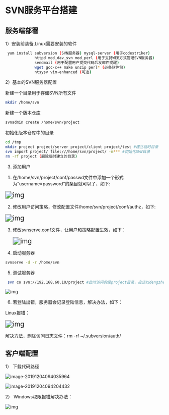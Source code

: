# SVN服务平台搭建

## 服务端部署

1）安装前装备,Linux需要安装的软件

```bash
 yum install subversion (SVN服务器) mysql-server (用于codestriker)
 			 httpd mod_dav_svn mod_perl (用于支持WEB方式管理SVN服务器)
 			 sendmail (用于配置用户提交代码后发邮件提醒)
 			 wget gcc-c++ make unzip perl* (必备软件包)
 			 ntsysv vim-enhanced (可选)
```

2）基本的SVN服务器配置

新建一个目录用于存储SVN所有文件

```bash
mkdir /home/svn
```

新建一个版本仓库

```bash
svnadmin create /home/svn/project
```

初始化版本仓库中的目录

```bash
cd /tmp
mkdir project project/server project/client project/test #建立临时目录
svn import project/ file:///home/svn/project/ -m*** #初始化SVN目录
rm -rf project (删除临时建立的目录)
```

3) 添加用户

1. 在/home/svn/project/conf/passwd文件中添加一个形式为”username=password”的条目就可以了，如下:

<img src="file:///C:\Users\ADMINI~1\AppData\Local\Temp\msohtmlclip1\01\clip_image002.jpg" alt="img" style="zoom: 150%;" />

2. 修改用户访问策略，修改配置文件/home/svn/project/conf/authz，如下:

<img src="file:///C:\Users\ADMINI~1\AppData\Local\Temp\msohtmlclip1\01\clip_image002.jpg" alt="img" style="zoom:150%;" />

3. 修改svnserve.conf文件，让用户和策略配置生效，如下：

   <img src="file:///C:\Users\ADMINI~1\AppData\Local\Temp\msohtmlclip1\01\clip_image002.jpg" alt="img" style="zoom:150%;" />

4) 启动服务器

```bash
svnserve -d -r /home/svn
```

5) 测试服务器

```bash
 svn co svn://192.168.60.10/project #此时访问的是project目录，应该以dengzhe的身份登陆
```

![img](file:///C:\Users\ADMINI~1\AppData\Local\Temp\msohtmlclip1\01\clip_image002.jpg)

6) 若登陆出错，服务器会记录登陆信息，解决办法，如下：

Linux报错：

<img src="file:///C:\Users\ADMINI~1\AppData\Local\Temp\msohtmlclip1\01\clip_image002.jpg" alt="img" style="zoom:150%;" />

解决方法，删除访问日志文件：rm -rf ~/.subversion/auth/



## 客户端配置

1） 下载代码路径

![image-20191204094035964](C:\Users\Administrator\AppData\Roaming\Typora\typora-user-images\image-20191204094035964.png)

![image-20191204094204432](C:\Users\Administrator\AppData\Roaming\Typora\typora-user-images\image-20191204094204432.png)



2） Windows权限报错解决办法：

![img](file:///C:\Users\ADMINI~1\AppData\Local\Temp\msohtmlclip1\01\clip_image002.jpg)